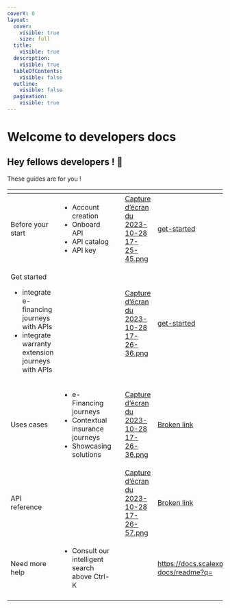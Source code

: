 ```yaml
---
coverY: 0
layout:
  cover:
    visible: true
    size: full
  title:
    visible: true
  description:
    visible: true
  tableOfContents:
    visible: false
  outline:
    visible: false
  pagination:
    visible: true
---
```


# Welcome to developers docs

## Hey fellows developers ! :wave:

These guides are for you !

<table data-card-size="large" data-view="cards"><thead><tr><th></th><th></th><th data-hidden></th><th data-hidden data-card-cover data-type="files"></th><th data-hidden data-card-target data-type="content-ref"></th></tr></thead><tbody><tr><td>Before your start</td><td><ul><li>Account creation</li><li>Onboard API</li><li>API catalog</li><li>API key<br></li></ul></td><td></td><td><a href=".gitbook/assets/Capture d’écran du 2023-10-28 17-25-45.png">Capture d’écran du 2023-10-28 17-25-45.png</a></td><td><a href="developers-docs/get-started/">get-started</a></td></tr><tr><td><p>Get started<br></p><ul><li>integrate e-financing journeys with APIs</li><li>integrate warranty extension journeys with APIs</li></ul></td><td></td><td></td><td><a href=".gitbook/assets/Capture d’écran du 2023-10-28 17-26-36.png">Capture d’écran du 2023-10-28 17-26-36.png</a></td><td><a href="developers-docs/get-started/">get-started</a></td></tr><tr><td>Uses cases</td><td><ul><li>e-Financing journeys</li><li>Contextual insurance journeys</li><li>Showcasing solutions</li></ul></td><td></td><td><a href=".gitbook/assets/Capture d’écran du 2023-10-28 17-26-36.png">Capture d’écran du 2023-10-28 17-26-36.png</a></td><td><a href="broken-reference">Broken link</a></td></tr><tr><td>API reference</td><td></td><td></td><td><a href=".gitbook/assets/Capture d’écran du 2023-10-28 17-26-57.png">Capture d’écran du 2023-10-28 17-26-57.png</a></td><td><a href="broken-reference">Broken link</a></td></tr><tr><td>Need more help </td><td><ul><li>Consult our intelligent search above Ctrl-K</li></ul></td><td></td><td></td><td><a href="https://docs.scalexpert.societegenerale.com/apidocs/3mLlrPx3sPtekcQvEEUg/developers-docs/readme?q=">https://docs.scalexpert.societegenerale.com/apidocs/3mLlrPx3sPtekcQvEEUg/developers-docs/readme?q=</a></td></tr><tr><td></td><td></td><td></td><td></td><td></td></tr></tbody></table>

